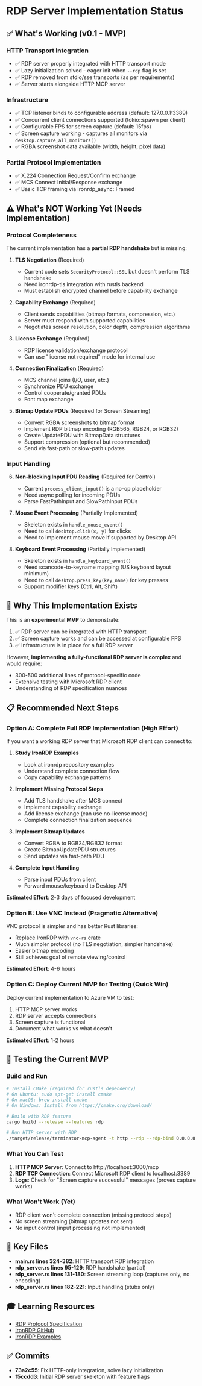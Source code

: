 # RDP Server Implementation Status

## ✅ What's Working (v0.1 - MVP)

### HTTP Transport Integration
- ✅ RDP server properly integrated with HTTP transport mode
- ✅ Lazy initialization solved - eager init when `--rdp` flag is set
- ✅ RDP removed from stdio/sse transports (as per requirements)
- ✅ Server starts alongside HTTP MCP server

### Infrastructure
- ✅ TCP listener binds to configurable address (default: 127.0.0.1:3389)
- ✅ Concurrent client connections supported (tokio::spawn per client)
- ✅ Configurable FPS for screen capture (default: 15fps)
- ✅ Screen capture working - captures all monitors via `desktop.capture_all_monitors()`
- ✅ RGBA screenshot data available (width, height, pixel data)

### Partial Protocol Implementation
- ✅ X.224 Connection Request/Confirm exchange
- ✅ MCS Connect Initial/Response exchange
- ✅ Basic TCP framing via ironrdp_async::Framed

## ⚠️ What's NOT Working Yet (Needs Implementation)

### Protocol Completeness
The current implementation has a **partial RDP handshake** but is missing:

1. **TLS Negotiation** (Required)
   - Current code sets `SecurityProtocol::SSL` but doesn't perform TLS handshake
   - Need ironrdp-tls integration with rustls backend
   - Must establish encrypted channel before capability exchange

2. **Capability Exchange** (Required)
   - Client sends capabilities (bitmap formats, compression, etc.)
   - Server must respond with supported capabilities
   - Negotiates screen resolution, color depth, compression algorithms

3. **License Exchange** (Required)
   - RDP license validation/exchange protocol
   - Can use "license not required" mode for internal use

4. **Connection Finalization** (Required)
   - MCS channel joins (I/O, user, etc.)
   - Synchronize PDU exchange
   - Control cooperate/granted PDUs
   - Font map exchange

5. **Bitmap Update PDUs** (Required for Screen Streaming)
   - Convert RGBA screenshots to bitmap format
   - Implement RDP bitmap encoding (RGB565, RGB24, or RGB32)
   - Create UpdatePDU with BitmapData structures
   - Support compression (optional but recommended)
   - Send via fast-path or slow-path updates

### Input Handling
6. **Non-blocking Input PDU Reading** (Required for Control)
   - Current `process_client_input()` is a no-op placeholder
   - Need async polling for incoming PDUs
   - Parse FastPathInput and SlowPathInput PDUs

7. **Mouse Event Processing** (Partially Implemented)
   - Skeleton exists in `handle_mouse_event()`
   - Need to call `desktop.click(x, y)` for clicks
   - Need to implement mouse move if supported by Desktop API

8. **Keyboard Event Processing** (Partially Implemented)
   - Skeleton exists in `handle_keyboard_event()`
   - Need scancode-to-keyname mapping (US keyboard layout minimum)
   - Need to call `desktop.press_key(key_name)` for key presses
   - Support modifier keys (Ctrl, Alt, Shift)

## 🎯 Why This Implementation Exists

This is an **experimental MVP** to demonstrate:
1. ✅ RDP server can be integrated with HTTP transport
2. ✅ Screen capture works and can be accessed at configurable FPS
3. ✅ Infrastructure is in place for a full RDP server

However, **implementing a fully-functional RDP server is complex** and would require:
- 300-500 additional lines of protocol-specific code
- Extensive testing with Microsoft RDP client
- Understanding of RDP specification nuances

## 📋 Recommended Next Steps

### Option A: Complete Full RDP Implementation (High Effort)
If you want a working RDP server that Microsoft RDP client can connect to:

1. **Study IronRDP Examples**
   - Look at ironrdp repository examples
   - Understand complete connection flow
   - Copy capability exchange patterns

2. **Implement Missing Protocol Steps**
   - Add TLS handshake after MCS connect
   - Implement capability exchange
   - Add license exchange (can use no-license mode)
   - Complete connection finalization sequence

3. **Implement Bitmap Updates**
   - Convert RGBA to RGB24/RGB32 format
   - Create BitmapUpdatePDU structures
   - Send updates via fast-path PDU

4. **Complete Input Handling**
   - Parse input PDUs from client
   - Forward mouse/keyboard to Desktop API

**Estimated Effort**: 2-3 days of focused development

### Option B: Use VNC Instead (Pragmatic Alternative)
VNC protocol is simpler and has better Rust libraries:
- Replace IronRDP with `vnc-rs` crate
- Much simpler protocol (no TLS negotiation, simpler handshake)
- Easier bitmap encoding
- Still achieves goal of remote viewing/control

**Estimated Effort**: 4-6 hours

### Option C: Deploy Current MVP for Testing (Quick Win)
Deploy current implementation to Azure VM to test:
1. HTTP MCP server works
2. RDP server accepts connections
3. Screen capture is functional
4. Document what works vs what doesn't

**Estimated Effort**: 1-2 hours

## 🚀 Testing the Current MVP

### Build and Run
```bash
# Install CMake (required for rustls dependency)
# On Ubuntu: sudo apt-get install cmake
# On macOS: brew install cmake
# On Windows: Install from https://cmake.org/download/

# Build with RDP feature
cargo build --release --features rdp

# Run HTTP server with RDP
./target/release/terminator-mcp-agent -t http --rdp --rdp-bind 0.0.0.0:3389 --host 0.0.0.0 --port 3000
```

### What You Can Test
1. **HTTP MCP Server**: Connect to http://localhost:3000/mcp
2. **RDP TCP Connection**: Connect Microsoft RDP client to localhost:3389
3. **Logs**: Check for "Screen capture successful" messages (proves capture works)

### What Won't Work (Yet)
- RDP client won't complete connection (missing protocol steps)
- No screen streaming (bitmap updates not sent)
- No input control (input processing not implemented)

## 📝 Key Files

- **main.rs lines 324-382**: HTTP transport RDP integration
- **rdp_server.rs lines 95-129**: RDP handshake (partial)
- **rdp_server.rs lines 131-180**: Screen streaming loop (captures only, no encoding)
- **rdp_server.rs lines 182-221**: Input handling (stubs only)

## 🎓 Learning Resources

- [RDP Protocol Specification](https://docs.microsoft.com/en-us/openspecs/windows_protocols/ms-rdpbcgr/)
- [IronRDP GitHub](https://github.com/Devolutions/IronRDP)
- [IronRDP Examples](https://github.com/Devolutions/IronRDP/tree/master/examples)

## ✅ Commits

- **73a2c55**: Fix HTTP-only integration, solve lazy initialization
- **f5ccdd3**: Initial RDP server skeleton with feature flags

